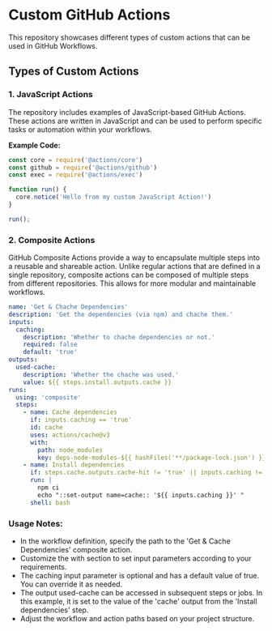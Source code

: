# Custom GitHub Actions

This repository showcases different types of custom actions that can be used in GitHub Workflows.

## Types of Custom Actions

### 1. JavaScript Actions

The repository includes examples of JavaScript-based GitHub Actions. These actions are written in JavaScript and can be used to perform specific tasks or automation within your workflows.

**Example Code:**
```javascript
const core = require('@actions/core')
const github = require('@actions/github')
const exec = require('@actions/exec')

function run() {
  core.notice('Hello from my custom JavaScript Action!')
}

run();
```

### 2. Composite Actions
GitHub Composite Actions provide a way to encapsulate multiple steps into a reusable and shareable action. Unlike regular actions that are defined in a single repository, composite actions can be composed of multiple steps from different repositories. This allows for more modular and maintainable workflows.


```yaml
name: 'Get & Chache Dependencies'
description: 'Get the dependencies (via npm) and chache them.'
inputs:
  caching:
    description: 'Whether to chache dependencies or not.'
    required: false
    default: 'true'
outputs:
  used-cache:
    description: 'Whether the chache was used.'
    value: ${{ steps.install.outputs.cache }}
runs:
  using: 'composite'
  steps:
    - name: Cache dependencies
      if: inputs.caching == 'true'
      id: cache
      uses: actions/cache@v3
      with:
        path: node_modules
        key: deps-node-modules-${{ hashFiles('**/package-lock.json') }}
    - name: Install dependencies
      if: steps.cache.outputs.cache-hit != 'true' || inputs.caching != 'true'
      run: |
        npm ci
        echo "::set-output name=cache:: '${{ inputs.caching }}' "
      shell: bash
```

### Usage Notes:
* In the workflow definition, specify the path to the 'Get & Cache Dependencies' composite action.
* Customize the with section to set input parameters according to your requirements.
* The caching input parameter is optional and has a default value of true. You can override it as needed.
* The output used-cache can be accessed in subsequent steps or jobs. In this example, it is set to the value of the 'cache' output from the 'Install dependencies' step.
* Adjust the workflow and action paths based on your project structure.
